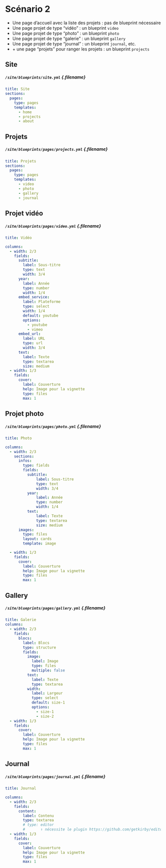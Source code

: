 # Scénario 2

- Une page d’accueil avec la liste des projets : pas de blueprint nécessaire
- Une page projet de type “vidéo” : un blueprint `video`
- Une page projet de type “photo” : un blueprint `photo`
- Une page projet de type “galerie” : un blueprint `gallery`
- Une page projet de type “journal” : un blueprint `journal`, etc.
- \+ une page “projets” pour ranger les projets : un blueprint `projects`

## Site
##### `/site/blueprints/site.yml`  {.filename}

```yml
title: Site
sections:
  pages:
    type: pages
    templates: 
      - home
      - projects
      - about
```

## Projets
##### `/site/blueprints/pages/projects.yml`  {.filename}

```yml
title: Projets
sections:
  pages:
    type: pages
    templates: 
      - video
      - photo
      - gallery
      - journal
```


## Projet vidéo
##### `/site/blueprints/pages/video.yml`  {.filename}

```yml
title: Vidéo

columns:
  - width: 2/3        
    fields:
      subtitle:
        label: Sous-titre
        type: text
        width: 3/4
      year:
        label: Année
        type: number
        width: 1/4
      embed_service:
        label: Plateforme
        type: select
        width: 1/4
        default: youtube
        options:
          - youtube
          - vimeo
      embed_url:
        label: URL 
        type: url
        width: 3/4
      text:
        label: Texte
        type: textarea
        size: medium
  - width: 1/3
    fields:
      cover:
        label: Couverture
        help: Image pour la vignette
        type: files
        max: 1
```
## Projet photo
##### `/site/blueprints/pages/photo.yml`  {.filename}

```yml
title: Photo

columns:
  - width: 2/3        
    sections:
      infos:
        type: fields
        fields:
          subtitle:
              label: Sous-titre
              type: text
              width: 3/4
          year:
              label: Année
              type: number
              width: 1/4
          text:
              label: Texte
              type: textarea
              size: medium
      images: 
        type: files
        layout: cards
        template: image

  - width: 1/3
    fields:
      cover:
        label: Couverture
        help: Image pour la vignette
        type: files
        max: 1
```


## Gallery
##### `/site/blueprints/pages/gallery.yml`  {.filename}

```yml
title: Galerie
columns:
  - width: 2/3     
    fields:
      blocs:
        label: Blocs
        type: structure
        fields:
          image:
            label: Image
            type: files
            multiple: false
          text:
            label: Texte
            type: textarea
          width:
            label: Largeur
            type: select
            default: size-1
            options: 
              - size-1
              - size-2        
  - width: 1/3
    fields:
      cover:
        label: Couverture
        help: Image pour la vignette
        type: files
        max: 1
```



## Journal
##### `/site/blueprints/pages/journal.yml`  {.filename}

```yml
title: Journal

columns:
  - width: 2/3     
    fields:
      content:
        label: Contenu
        type: textarea
        # type: editor 
        #       ↑ nécessite le plugin https://github.com/getkirby/editor
  - width: 1/3
    fields:
      cover:
        label: Couverture
        help: Image pour la vignette
        type: files
        max: 1
```
